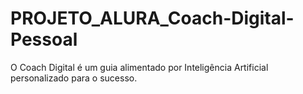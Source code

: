 # PROJETO_ALURA_Coach-Digital-Pessoal
O Coach Digital é um guia alimentado por Inteligência Artificial personalizado para o sucesso.
